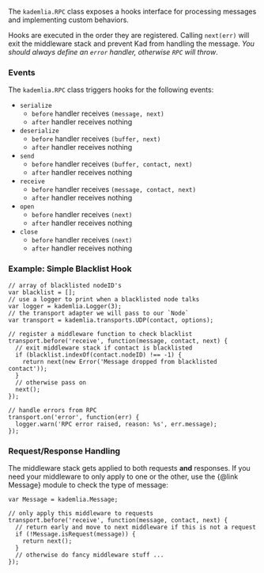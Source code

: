 The `kademlia.RPC` class exposes a hooks interface for
processing messages and implementing custom behaviors.

Hooks are executed in the order they are registered. Calling `next(err)` will
exit the middleware stack and prevent Kad from handling the message. *You
should always define an `error` handler, otherwise `RPC` will throw*.

### Events

The `kademlia.RPC` class triggers hooks for the following events:

* `serialize`
  * `before` handler receives `(message, next)`
  * `after` handler receives nothing
* `deserialize`
  * `before` handler receives `(buffer, next)`
  * `after` handler receives nothing
* `send`
  * `before` handler receives `(buffer, contact, next)`
  * `after` handler receives nothing
* `receive`
  * `before` handler receives `(message, contact, next)`
  * `after` handler receives nothing
* `open`
  * `before` handler receives `(next)`
  * `after` handler receives nothing
* `close`
  * `before` handler receives `(next)`
  * `after` handler receives nothing

### Example: Simple Blacklist Hook

```
// array of blacklisted nodeID's
var blacklist = [];
// use a logger to print when a blacklisted node talks
var logger = kademlia.Logger(3);
// the transport adapter we will pass to our `Node`
var transport = kademlia.transports.UDP(contact, options);

// register a middleware function to check blacklist
transport.before('receive', function(message, contact, next) {
  // exit middleware stack if contact is blacklisted
  if (blacklist.indexOf(contact.nodeID) !== -1) {
    return next(new Error('Message dropped from blacklisted contact'));
  }
  // otherwise pass on
  next();
});

// handle errors from RPC
transport.on('error', function(err) {
  logger.warn('RPC error raised, reason: %s', err.message);
});
```

### Request/Response Handling

The middleware stack gets applied to both requests **and** responses. If you
need your middleware to only apply to one or the other, use the
{@link Message} module to check the type of message:

```
var Message = kademlia.Message;

// only apply this middleware to requests
transport.before('receive', function(message, contact, next) {
  // return early and move to next middleware if this is not a request
  if (!Message.isRequest(message)) {
    return next();
  }
  // otherwise do fancy middleware stuff ...
});
```
